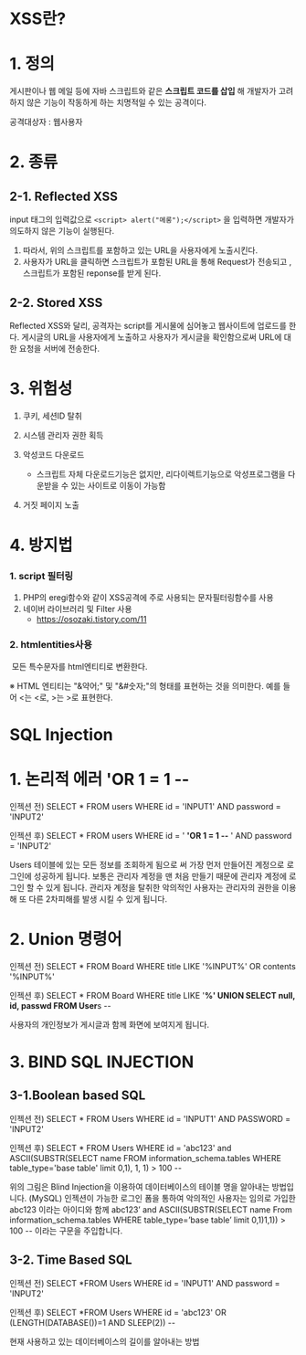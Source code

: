 # XSS란?

# 1. 정의

게시판이나 웹 메일 등에 자바 스크립트와 같은 **스크립트 코드를 삽입** 해 개발자가 고려하지 않은 기능이 작동하게 하는 치명적일 수 있는 공격이다.

공격대상자 : 웹사용자

# 2. 종류

## 2-1. Reflected XSS

input 태그의 입력값으로 `<script> alert("메롱");</script>` 을 입력하면 개발자가 의도하지 않은 기능이 실행된다.

1. 따라서, 위의 스크립트를 포함하고 있는 URL을 사용자에게 노출시킨다.
2. 사용자가 URL을 클릭하면 스크립트가 포함된 URL을 통해 Request가 전송되고 , 스크립트가 포함된 reponse를 받게 된다.

## 2-2. Stored XSS

Reflected XSS와 달리, 공격자는 script를 게시물에 심어놓고 웹사이트에 업로드를 한다. 게시글의 URL을 사용자에게 노출하고 사용자가 게시글을 확인함으로써 URL에 대한 요청을 서버에 전송한다.

# 3. 위험성

1. 쿠키, 세션ID 탈취

2. 시스템 관리자 권한 획득

3. 악성코드 다운로드
   - 스크립트 자체 다운로드기능은 없지만, 리다이렉트기능으로 악성프로그램을 다운받을 수 있는 사이트로 이동이 가능함

4. 거짓 페이지 노출



# 4. 방지법

### 1. script 필터링

1.  PHP의 eregi함수와 같이 XSS공격에 주로 사용되는 문자필터링함수를 사용
2. 네이버 라이브러리 및 Filter 사용
   - https://osozaki.tistory.com/11



### 2. htmlentities사용

​	모든 특수문자를 html엔티티로 변환한다.

※ HTML 엔티티는 "&약어;" 및 "&#숫자;"의 형태를 표현하는 것을 의미한다. 예를 들어 <는 &lt;로, >는 &gt;로 표현한다.





# SQL Injection

# 1. 논리적 에러 'OR 1 = 1 --

인젝션 전) SELECT * FROM users WHERE id =  'INPUT1'         AND password = 'INPUT2'

인젝션 후) SELECT * FROM users WHERE id =  ' **'OR 1 = 1 --** ' AND password = 'INPUT2'

Users 테이블에 있는 모든 정보를 조회하게 됨으로 써 가장 먼저 만들어진 계정으로 로그인에 성공하게 됩니다. 보통은 관리자 계정을 맨 처음 만들기 때문에 관리자 계정에 로그인 할 수 있게 됩니다. 관리자 계정을 탈취한 악의적인 사용자는 관리자의 권한을 이용해 또 다른 2차피해를 발생 시킬 수 있게 됩니다.



# 2. Union 명령어

인젝션 전) SELECT * FROM Board WHERE title LIKE '%INPUT%' OR contents '%INPUT%'

인젝션 후) SELECT * FROM Board WHERE title LIKE '**%' UNION SELECT null, id, passwd FROM User**s --

사용자의 개인정보가 게시글과 함께 화면에 보여지게 됩니다. 

# 3. BIND SQL INJECTION 

## 	3-1.Boolean based SQL

인젝션 전) SELECT  * FROM Users WHERE id = 'INPUT1' AND PASSWORD = 'INPUT2'

인젝션 후) SELECT  * FROM Users WHERE id = 'abc123' and ASCII(SUBSTR(SELECT name FROM information_schema.tables WHERE table_type='base table' limit 0,1), 1, 1) > 100 --

위의 그림은 Blind Injection을 이용하여 데이터베이스의 테이블 명을 알아내는 방법입니다. (MySQL) 인젝션이 가능한 로그인 폼을 통하여 악의적인 사용자는 임의로 가입한 abc123 이라는 아이디와 함께 abc123’ and ASCII(SUBSTR(SELECT name From information_schema.tables WHERE table_type=’base table’ limit 0,1)1,1)) > 100 -- 이라는 구문을 주입합니다.

## 	3-2. Time Based SQL

인젝션 전) SELECT *FROM Users WHERE id = 'INPUT1' AND password = 'INPUT2'

인젝션 후) SELECT *FROM Users WHERE id = 'abc123' OR (LENGTH(DATABASE())=1 AND SLEEP(2)) --

현재 사용하고 있는 데이터베이스의 길이를 알아내는 방법





